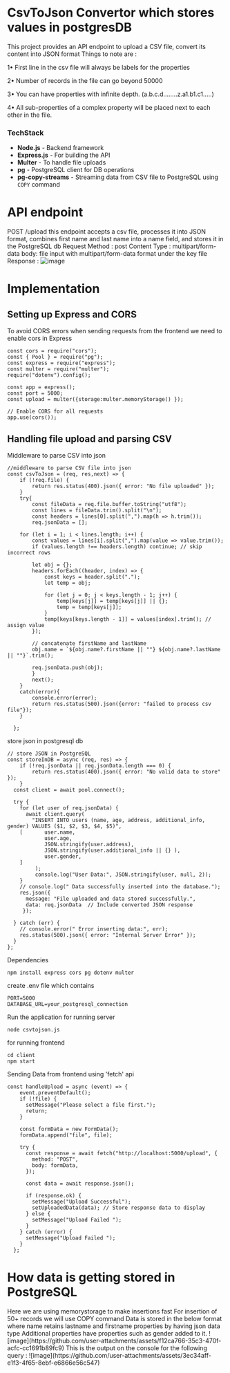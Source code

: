 <h1>CsvToJson Convertor which stores values in postgresDB</h1>

This project provides an API endpoint to upload a CSV file, convert its content into JSON format
Things to note are :

1• First line in the csv file will always be labels for the properties

2• Number of records in the file can go beyond 50000

3• You can have properties with infinite depth. (a.b.c.d........z.a1.b1.c1.....)

4• All sub-properties of a complex property will be placed next to each other in the file.

### TechStack  
- **Node.js** - Backend framework  
- **Express.js** - For building the API  
- **Multer** - To handle file uploads  
- **pg** - PostgreSQL client for DB operations  
- **pg-copy-streams** - Streaming data from CSV file to PostgreSQL using `COPY` command  

<h1>API endpoint</h1> 

POST /upload this endpoint accepts a csv file, processes it into JSON format, combines first name and last name into a name field, and stores it in the PostgreSQL db
Request 
Method : post
Content Type : multipart/form-data
body: file input with multipart/form-data format under the key file
Response :
![image](https://github.com/user-attachments/assets/95146055-d463-493b-a250-857956de24da)

<h1>Implementation</h1>

<h2>Setting up Express and CORS</h2>
To avoid CORS errors when sending requests from the frontend we need to enable cors in Express

```
const cors = require("cors");
const { Pool } = require("pg");
const express = require("express");
const multer = require("multer");
require("dotenv").config();

const app = express();
const port = 5000;
const upload = multer({storage:multer.memoryStorage() });

// Enable CORS for all requests
app.use(cors()); 
```
<h2>Handling file upload and parsing CSV</h2>

Middleware to parse CSV into json
```
//middleware to parse CSV file into json
const csvToJson = (req, res,next) => {
    if (!req.file) {
        return res.status(400).json({ error: "No file uploaded" });
    }
    try{
        const fileData = req.file.buffer.toString("utf8");
        const lines = fileData.trim().split("\n");
        const headers = lines[0].split(",").map(h => h.trim());
        req.jsonData = [];
  
    for (let i = 1; i < lines.length; i++) {
        const values = lines[i].split(",").map(value => value.trim());
        if (values.length !== headers.length) continue; // skip incorrect rows

        let obj = {};
        headers.forEach((header, index) => {
            const keys = header.split(".");
            let temp = obj;

            for (let j = 0; j < keys.length - 1; j++) {
                temp[keys[j]] = temp[keys[j]] || {};
                temp = temp[keys[j]];
            }
            temp[keys[keys.length - 1]] = values[index].trim(); // assign value
        });

        // concatenate firstName and lastName
        obj.name = `${obj.name?.firstName || ""} ${obj.name?.lastName || ""}`.trim();

        req.jsonData.push(obj);
        }
        next();
    }
    catch(error){
        console.error(error);
        return res.status(500).json({error: "failed to process csv file"});
    }
    
  };
```
store json in postgresql db
```
// store JSON in PostgreSQL
const storeInDB = async (req, res) => {
    if (!req.jsonData || req.jsonData.length === 0) {
        return res.status(400).json({ error: "No valid data to store" });
    }
  const client = await pool.connect();

  try {
    for (let user of req.jsonData) {
      await client.query(
        "INSERT INTO users (name, age, address, additional_info, gender) VALUES ($1, $2, $3, $4, $5)",
    [       user.name,  
            user.age, 
            JSON.stringify(user.address), 
            JSON.stringify(user.additional_info || {} ),
            user.gender,
    ]
         );
         console.log("User Data:", JSON.stringify(user, null, 2));
    }
    // console.log(" Data successfully inserted into the database.");
    res.json({ 
      message: "File uploaded and data stored successfully.",
      data: req.jsonData  // Include converted JSON response
     });

  } catch (err) {
    // console.error(" Error inserting data:", err);
    res.status(500).json({ error: "Internal Server Error" });
  } 
};
```

Dependencies 
```
npm install express cors pg dotenv multer
```
create .env file which contains
```
PORT=5000
DATABASE_URL=your_postgresql_connection
```
Run the application
for running server 
```
node csvtojson.js
```
for running frontend
```
cd client
npm start 
```
Sending Data from frontend using 'fetch' api
```
const handleUpload = async (event) => {
    event.preventDefault();
    if (!file) {
      setMessage("Please select a file first.");
      return;
    }

    const formData = new FormData();
    formData.append("file", file);

    try {
      const response = await fetch("http://localhost:5000/upload", {
        method: "POST",
        body: formData,
      });

      const data = await response.json();

      if (response.ok) {
        setMessage("Upload Successful");
        setUploadedData(data); // Store response data to display
      } else {
        setMessage("Upload Failed ");
      }
    } catch (error) {
      setMessage("Upload Failed ");
    }
  };
```
<h1>How data is getting stored in PostgreSQL</h1>
Here we are using memorystorage to make insertions fast
For insertion of 50+ records we will use COPY  command 
Data is stored in the below format where name retains lastname and firstname properties by having json data type
Additional properties have properties such as gender added to it.
![image](https://github.com/user-attachments/assets/f12ca766-35c3-470f-acfc-cc1691b89fc9)
This is the output on the console for the following query : 
![image](https://github.com/user-attachments/assets/3ec34aff-e1f3-4f65-8ebf-e6866e56c547)
